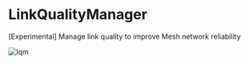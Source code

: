 # LinkQualityManager
[Experimental] Manage link quality to improve Mesh network reliability

![lqm](https://user-images.githubusercontent.com/751258/165025959-53e106db-6360-4a69-84dd-2cd548b60912.png)
